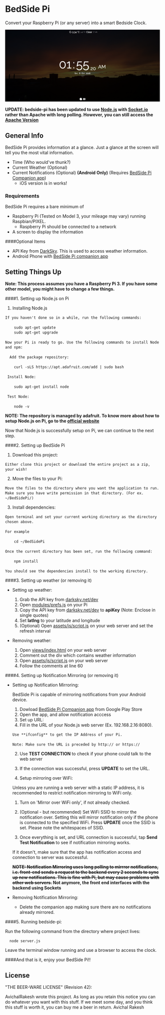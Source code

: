 # BedSide Pi
Convert your Raspberry Pi (or any server) into a smart Bedside Clock.

![alt-tag](screenshot/img.png)

**UPDATE: bedside-pi has been updated to use [Node.js](https://nodejs.org/en/) with [Socket.io](http://socket.io/) rather than Apache with long polling. However, you can still access the [Apache Version](https://github.com/avirakesh/bedside-pi/tree/master)**

## General Info 
BedSide Pi provides information at a glance. Just a glance at the screen will tell you the most vital information. 
- Time (Who would've thunk?)
- Current Weather (Optional)
- Current Notifications (Optional) **(Android Only)** (Requires [BedSide Pi Companion app](https://play.google.com/store/apps/details?id=com.highonh2o.tabletoppi))
  - iOS version is in works!

### Requirements
BedSide Pi requires a bare minimum of
- Raspberry Pi (Tested on Model 3, your mileage may vary) running Raspbian/PIXEL.
  - Raspberry Pi should be connected to a network
- A screen to display the information

####Optional Items
- API Key from [DarkSky](https://darksky.net/dev/). This is used to access weather information.
- Android Phone with [BedSide Pi companion app](https://play.google.com/store/apps/details?id=com.highonh2o.tabletoppi)


## Setting Things Up 
**Note: This process assumes you have a Raspberry Pi 3. If you have some other model, you might have to change a few things.**

####1. Setting up Node.js on Pi
  
  1. Installing Node.js
  
    If you haven't done so in a while, run the following commands:
     
        sudo apt-get update
        sudo apt-get upgrade
        
    Now your Pi is ready to go. Use the following commands to install Node and npm:
    
      Add the package repository:
        
        curl -sLS https://apt.adafruit.com/add | sudo bash
        
     Install Node:
     
        sudo apt-get install node
        
     Test Node:
        
        node -v


**NOTE: The repository is managed by adafruit. To know more about how to setup Node.js on Pi, go to the [official website](https://learn.adafruit.com/node-embedded-development/installing-node-dot-js)**

Now that Node.js is successfully setup on Pi, we can continue to the next step.

####2. Setting up BedSide Pi
  
  1. Download this project:

    Either clone this project or download the entire project as a zip, your wish!
    
  2. Move the files to your Pi:
  
    Move the files to the directory where you want the application to run. Make sure you have write permission in that directory. (For ex. ~/BedSidePi/)
    
  3. Install dependencies:
    
    Open terminal and set your current working directory as the directory chosen above.
    
    For example
        
        cd ~/BedSidePi
        
    Once the current directory has been set, run the following command:
    
        npm install
        
    You should see the dependencies install to the working directory.


####3. Setting up weather (or removing it)

  * Setting up weather:
    1. Grab the API key from [darksky.net/dev](https://darksky.net/dev/)
    2. Open [modules/prefs.js](modules/prefs.js) on your Pi
    3. Copy the API key from [darksky.net/dev](https://darksky.net/dev/) to **apiKey** (Note: Enclose in single quotes)
    4. Set **latlng** to your latitude and longitude
    5. (Optional) Open [assets/js/script.js](assets/js/script.js) on your web server and set the refresh interval
    
  * Removing weather:
    1. Open [views/index.html](views/index.html) on your web server
    2. Comment out the div which contains weather information
    3. Open [assets/js/script.js](assets/js/script.js) on your web server
    4. Follow the comments at line 60
    

####4. Setting up Notification Mirroring (or removing it)

  * Setting up Notification Mirroring:

    BedSide Pi is capable of mirroring notifications from your Android device. 
  
    1. Dowload [BedSide Pi Companion app](https://play.google.com/store/apps/details?id=com.highonh2o.tabletoppi) from Google Play Store 
    2. Open the app, and allow notification acccess
    3. Set up URL:
      1. Fill in the URL of your Node.js web server (Ex. 192.168.2.16:8080).
    
        Use **ifconfig** to get the IP Address of your Pi.
        
        Note: Make sure the URL is preceded by http:// or https://
        
      2. Use **TEST CONNECTION** to check if your phone could talk to the web server
      3. If the connection was successful, press **UPDATE** to set the URL.
      
    4. Setup mirroring over WiFi:
    
      Unless you are running a web server with a static IP address, it is recommended to restrict notification mirroring to WiFi only.
      
      1. Turn on 'Mirror over WiFi only', if not already checked.
      2. (Optional - but recommended) Set WiFi SSID to mirror the notification over. Setting this will mirror notification only if the phone is connected to the specified WiFi. Press **UPDATE** once the SSID is set. Please note the whitespaces of SSID.
      
    5. Once everything is set, and URL connection is successful, tap **Send Test Notification** to see if notification mirroring works. 
    
      If it doesn't, make sure that the app has notification access and connection to server was successful.
      
    **~~NOTE: Notification Mirroring uses long polling to mirrror notifications, i.e. front-end sends a request to the backend every 2 seconds to sync up new notifications. This is fine with Pi, but may cause problems with other web servers.~~ Not anymore, the front end interfaces with the backend using Sockets**
      
  * Removing Notification Mirroring:
  
    * Delete the companion app making sure there are no notifications already mirrored.
    
####5. Running bedside-pi:
  
  Run the following command from the directory where project lives:
  
      node server.js
      
  Leave the terminal window running and use a browser to access the clock.

####And that is it, enjoy your BedSide Pi!!

## License

"THE BEER-WARE LICENSE" (Revision 42):

AvichalRakesh  wrote this project. As long as you retain this notice you can do whatever you want with this stuff. If we meet some day, and you think this stuff is worth it, you can buy me a beer in return. Avichal Rakesh
